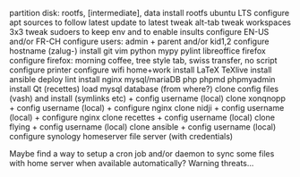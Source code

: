 partition disk: rootfs, [intermediate], data
install rootfs ubuntu LTS
configure apt sources to follow latest
update to latest
tweak alt-tab
tweak workspaces 3x3
tweak sudoers to keep env and to enable insults
configure EN-US and/or FR-CH
configure users: admin + parent and/or kid1,2
configure hostname (zalug-<host>)
install git vim python mypy pylint libreoffice firefox
configure firefox: morning coffee, tree style tab, swiss transfer, no script
configure printer
configure wifi home+work
install LaTeX TeXlive
install ansible deploy lint
install nginx mysql/mariaDB php phpmd phpmyadmin
install Qt (recettes)
load mysql database (from where?)
clone config files (vash) and install (symlinks etc) + config username (local)
clone xonqnopp + config username (local) + configure nginx
clone nidji + config username (local) + configure nginx
clone recettes + config username (local)
clone flying + config username (local)
clone ansible + config username (local)
configure synology homeserver file server (with credentials)

Maybe find a way to setup a cron job and/or daemon to sync some files with home server when available automatically? Warning threats...
